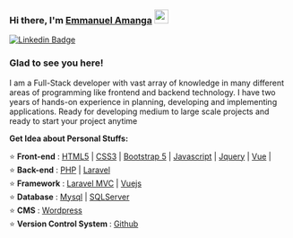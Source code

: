 ### Hi there, I'm <a href="https://emmanuelamanga.github.io/" target="_blank">Emmanuel Amanga</a> <img src="https://media.giphy.com/media/hvRJCLFzcasrR4ia7z/giphy.gif" width="25px">
[![Linkedin Badge](https://img.shields.io/badge/-LinkedIn-0e76a8?style=flat-square&logo=Linkedin&logoColor=white)](https://www.linkedin.com/in/emmanuel-amanga-b0229b167/)
<!-- [![Website Badge](https://img.shields.io/badge/Website-3b5998?style=flat-square&logo=google-chrome&logoColor=white)](http://sarwarsunjid.epizy.com/) -->
<!-- [![Instagram Badge](https://img.shields.io/badge/-Instagram-e4405f?style=flat-square&logo=Instagram&logoColor=white)](https://www.instagram.com/splitz_sunjid/) -->
<!-- [![Medium Badge](https://img.shields.io/badge/medium-%2312100E.svg?&style=flat-square&logo=medium&logoColor=white)](https://medium.com/@sarwarsunjid) -->
<!-- [![Telegram Badge](https://img.shields.io/badge/Stackoverflow-e0e0e0?style=flat-square&logo=stackoverflow&logoColor=ec7c23)](https://stackoverflow.com/users/7094919/sunjid) -->

### Glad to see you here! <!-- &nbsp; ![](https://visitor-badge.glitch.me/badge?page_id=sunjid.sunjid) -->

I am a Full-Stack developer with vast array of knowledge in many different areas of programming like frontend and backend technology. I have two years of hands-on experience in planning, developing and implementing applications. Ready for developing medium to large scale projects and ready to start your project anytime

**Get Idea about Personal Stuffs:**

⭐ <b>Front-end</b> : [HTML5](https://developer.mozilla.org/en-US/docs/Glossary/HTML5) | [CSS3](https://developer.mozilla.org/en-US/docs/Web/CSS) | [Bootstrap 5](https://getbootstrap.com/docs/5.0/getting-started/introduction/) | [Javascript](https://www.javascript.com/) | [Jquery](https://jquery.com/) | [Vue](https://vuejs.org/guide/quick-start.html) | </br>
⭐ <b>Back-end</b> : [PHP](https://www.php.net/) | [Laravel](https://laravel.com/) </br>
⭐ <b>Framework</b> : [Laravel MVC](https://laravel.com/) | [Vuejs](https://vuejs.org/guide/quick-start.html) </br>
⭐ <b>Database</b> : [Mysql](https://www.mysql.com/) | [SQLServer](https://www.microsoft.com/en-us/sql-server) </br>
⭐ <b>CMS</b> : [Wordpress](https://wordpress.com/) </br>
⭐ <b>Version Control System </b> : [Github](https://github.com/)</br>
